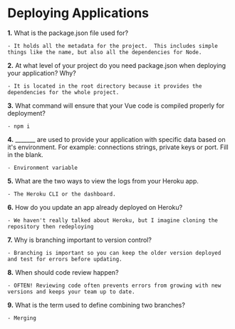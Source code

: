 # Deploying Applications

**1.** What is the package.json file used for?
<!-- enter you answer in the space below -->
```
- It holds all the metadata for the project.  This includes simple things like the name, but also all the dependencies for Node.
``` 
**2.** At what level of your project do you need package.json when deploying your application? Why?
<!-- enter you answer in the space below -->
```
- It is located in the root directory because it provides the dependencies for the whole project.  
```
**3.** What command will ensure that your Vue code is compiled properly for deployment?
<!-- enter you answer in the space below -->
```
- npm i
```
**4.** _______ are used to provide your application with specific data based on it's environment. For example: connections strings, private keys or port. Fill in the blank.
<!-- enter you answer in the space below -->
```
- Environment variable
```
**5.** What are the two ways to view the logs from your Heroku app.
<!-- enter you answer in the space below -->
```
- The Heroku CLI or the dashboard.
```
**6.** How do you update an app already deployed on Heroku?
<!-- enter you answer in the space below -->
```
- We haven't really talked about Heroku, but I imagine cloning the repository then redeploying
```
**7.** Why is branching important to version control?
<!-- enter you answer in the space below -->
```
- Branching is important so you can keep the older version deployed and test for errors before updating.
```
**8.** When should code review happen?
<!-- enter you answer in the space below -->
```
- OFTEN! Reviewing code often prevents errors from growing with new versions and keeps your team up to date.
```
**9.** What is the term used to define combining two branches?
<!-- enter you answer in the space below -->
```
- Merging
```